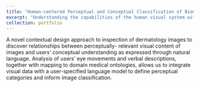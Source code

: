```yaml
---
title: "Human-centered Perceptual and Conceptual Classification of Biomedical Images"
excerpt: "Understanding the capabilities of the human visual system with respect to biomedical imaging and in extracting and utilizing tacit knowledge of domain experts.<br/><img width='800' src='/images/IMG_00001.png'>"
collection: portfolio
---
```


A novel contextual design approach to inspection of dermatology images to discover relationships between perceptually- relevant visual content of images and users’ conceptual understanding as expressed through natural language. Analysis of users’ eye movements and verbal descriptions, together with mapping to domain medical ontologies, allows us to integrate visual data with a user-specified language model to define perceptual categories and inform image classification.
